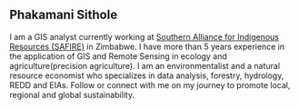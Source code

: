 ## Phakamani Sithole

I am a GIS analyst currently working at [Southern Alliance for Indigenous Resources (SAFIRE)](https://www.linkedin.com/company/safire-linkedin-page-2021/) in Zimbabwe. I have more than 5 years experience in the application of GIS and Remote Sensing in ecology and agriculture(precision agriculture). I am an environmentalist and a natural resource economist who specializes in data analysis, forestry, hydrology, REDD and EIAs. Follow or connect with me on my journey to promote local, regional and global sustainability.


